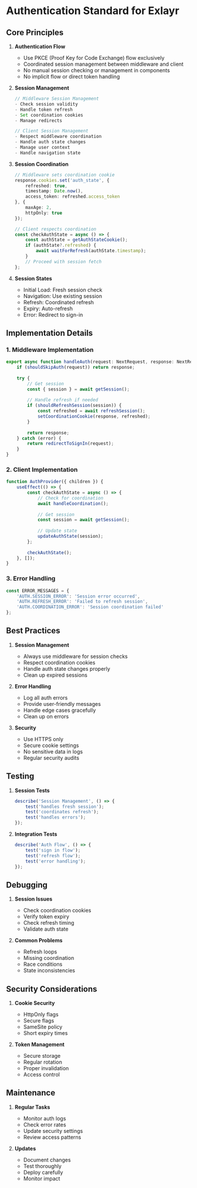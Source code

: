 # Authentication Standard for Exlayr

## Core Principles

1. **Authentication Flow**
   - Use PKCE (Proof Key for Code Exchange) flow exclusively
   - Coordinated session management between middleware and client
   - No manual session checking or management in components
   - No implicit flow or direct token handling

2. **Session Management**
   ```typescript
   // Middleware Session Management
   - Check session validity
   - Handle token refresh
   - Set coordination cookies
   - Manage redirects

   // Client Session Management
   - Respect middleware coordination
   - Handle auth state changes
   - Manage user context
   - Handle navigation state
   ```

3. **Session Coordination**
   ```typescript
   // Middleware sets coordination cookie
   response.cookies.set('auth_state', {
       refreshed: true,
       timestamp: Date.now(),
       access_token: refreshed.access_token
   }, {
       maxAge: 2,
       httpOnly: true
   });

   // Client respects coordination
   const checkAuthState = async () => {
       const authState = getAuthStateCookie();
       if (authState?.refreshed) {
           await waitForRefresh(authState.timestamp);
       }
       // Proceed with session fetch
   };
   ```

4. **Session States**
   - Initial Load: Fresh session check
   - Navigation: Use existing session
   - Refresh: Coordinated refresh
   - Expiry: Auto-refresh
   - Error: Redirect to sign-in

## Implementation Details

### 1. Middleware Implementation
```typescript
export async function handleAuth(request: NextRequest, response: NextResponse) {
    if (shouldSkipAuth(request)) return response;
    
    try {
        // Get session
        const { session } = await getSession();
        
        // Handle refresh if needed
        if (shouldRefreshSession(session)) {
            const refreshed = await refreshSession();
            setCoordinationCookie(response, refreshed);
        }
        
        return response;
    } catch (error) {
        return redirectToSignIn(request);
    }
}
```

### 2. Client Implementation
```typescript
function AuthProvider({ children }) {
    useEffect(() => {
        const checkAuthState = async () => {
            // Check for coordination
            await handleCoordination();
            
            // Get session
            const session = await getSession();
            
            // Update state
            updateAuthState(session);
        };
        
        checkAuthState();
    }, []);
}
```

### 3. Error Handling
```typescript
const ERROR_MESSAGES = {
    'AUTH.SESSION_ERROR': 'Session error occurred',
    'AUTH.REFRESH_ERROR': 'Failed to refresh session',
    'AUTH.COORDINATION_ERROR': 'Session coordination failed'
};
```

## Best Practices

1. **Session Management**
   - Always use middleware for session checks
   - Respect coordination cookies
   - Handle auth state changes properly
   - Clean up expired sessions

2. **Error Handling**
   - Log all auth errors
   - Provide user-friendly messages
   - Handle edge cases gracefully
   - Clean up on errors

3. **Security**
   - Use HTTPS only
   - Secure cookie settings
   - No sensitive data in logs
   - Regular security audits

## Testing

1. **Session Tests**
   ```typescript
   describe('Session Management', () => {
       test('handles fresh session');
       test('coordinates refresh');
       test('handles errors');
   });
   ```

2. **Integration Tests**
   ```typescript
   describe('Auth Flow', () => {
       test('sign in flow');
       test('refresh flow');
       test('error handling');
   });
   ```

## Debugging

1. **Session Issues**
   - Check coordination cookies
   - Verify token expiry
   - Check refresh timing
   - Validate auth state

2. **Common Problems**
   - Refresh loops
   - Missing coordination
   - Race conditions
   - State inconsistencies

## Security Considerations

1. **Cookie Security**
   - HttpOnly flags
   - Secure flags
   - SameSite policy
   - Short expiry times

2. **Token Management**
   - Secure storage
   - Regular rotation
   - Proper invalidation
   - Access control

## Maintenance

1. **Regular Tasks**
   - Monitor auth logs
   - Check error rates
   - Update security settings
   - Review access patterns

2. **Updates**
   - Document changes
   - Test thoroughly
   - Deploy carefully
   - Monitor impact 